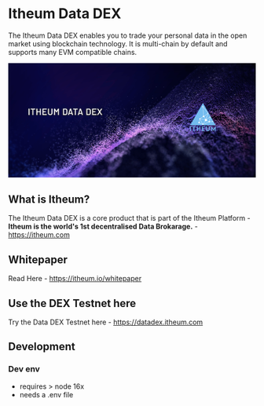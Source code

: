 # Itheum Data DEX
The Itheum Data DEX enables you to trade your personal data in the open market using blockchain technology. It is multi-chain by default and supports many EVM compatible chains. 

![Itheum Data DEX](https://raw.githubusercontent.com/Itheum/data-dex/main/itheum-dex-hero.png)

## What is Itheum?
The Itheum Data DEX is a core product that is part of the Itheum Platform - **Itheum is the world's 1st decentralised Data Brokarage.** - https://itheum.com

## Whitepaper
Read Here - https://itheum.io/whitepaper

## Use the DEX Testnet here
Try the Data DEX Testnet here - https://datadex.itheum.com

## Development

### Dev env
- requires > node 16x
- needs a .env file
